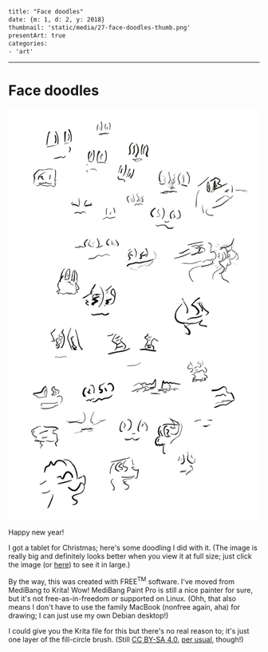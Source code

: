 
    title: "Face doodles"
    date: {m: 1, d: 2, y: 2018}
    thumbnail: 'static/media/27-face-doodles-thumb.png'
    presentArt: true
    categories:
    - 'art'

---

# Face doodles

[![A bunch of face doodles][image]][image]

Happy new year!

I got a tablet for Christmas; here's some doodling I did with it. (The image is really big and definitely looks better when you view it at full size; just click the image (or [here][image]) to see it in large.)

By the way, this was created with FREE<sup>TM</sup> software. I've moved from MediBang to Krita! Wow! MediBang Paint Pro is still a nice painter for sure, but it's not free-as-in-freedom *or* supported on Linux. (Ohh, that also means I don't have to use the family MacBook (nonfree again, aha) for drawing; I can just use my own Debian desktop!)

I could give you the Krita file for this but there's no real reason to; it's just one layer of the fill-circle brush. (Still [CC BY-SA 4.0][license], [per usual](posts/21-digital-art-again.html), though!)

  [image]: static/media/27-face-doodles.png
  [license]: https://creativecommons.org/licenses/by-sa/4.0/
